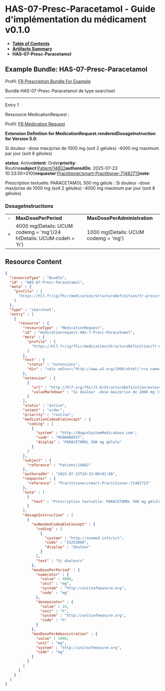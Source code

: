 # HAS-07-Presc-Paracetamol - Guide d'implémentation du médicament v0.1.0

* [**Table of Contents**](toc.md)
* [**Artifacts Summary**](artifacts.md)
* **HAS-07-Presc-Paracetamol**

## Example Bundle: HAS-07-Presc-Paracetamol

Profil: [FR Prescription Bundle For Example](StructureDefinition-fr-prescription-bundle-for-example.md)

Bundle HAS-07-Presc-Paracetamol de type searchset

-------

Entry 1

Ressource MedicationRequest :

> 

Profil: [FR Medication Request](StructureDefinition-fr-medicationrequest.md)

**Extension Definition for MedicationRequest.renderedDosageInstruction for Version 5.0**:

Si douleur -dose max/prise de 1000 mg (soit 2 gélules) -4000 mg maximum par jour (soit 8 gélules)

**status**: Active**intent**: Order**priority**: Routine**subject**:[Patient/14602](Patient/14602)**authoredOn**: 2025-07-23 10:33:00+0100**requester**:[Practitioner/smart-Practitioner-71482713](Practitioner/smart-Practitioner-71482713)**note**:
> 

Prescription textuelle: PARACETAMOL 500 mg gélule : Si douleur -dose max/prise de 1000 mg (soit 2 gélules) -4000 mg maximum par jour (soit 8 gélules)


### DosageInstructions

| | | |
| :--- | :--- | :--- |
| - | **MaxDosePerPeriod** | **MaxDosePerAdministration** |
| * | 4000 mg(Details: UCUM codemg = 'mg')/24 h(Details: UCUM codeh = 'h') | 1000 mg(Details: UCUM codemg = 'mg') |




## Resource Content

```json
{
  "resourceType" : "Bundle",
  "id" : "HAS-07-Presc-Paracetamol",
  "meta" : {
    "profile" : [
      "https://hl7.fr/ig/fhir/medication/StructureDefinition/fr-prescription-bundle-for-example"
    ]
  },
  "type" : "searchset",
  "entry" : [
    {
      "resource" : {
        "resourceType" : "MedicationRequest",
        "id" : "medicationrequest-HAS-7-Presc-Paracetamol",
        "meta" : {
          "profile" : [
            "https://hl7.fr/ig/fhir/medication/StructureDefinition/fr-medicationrequest"
          ]
        },
        "text" : {
          "status" : "extensions",
          "div" : "<div xmlns=\"http://www.w3.org/1999/xhtml\"><a name=\"MedicationRequest_medicationrequest-HAS-7-Presc-Paracetamol\"> </a><p class=\"res-header-id\"><b>Narratif généré : PrescriptionMédicamenteuseTODO medicationrequest-HAS-7-Presc-Paracetamol</b></p><a name=\"medicationrequest-HAS-7-Presc-Paracetamol\"> </a><a name=\"hcmedicationrequest-HAS-7-Presc-Paracetamol\"> </a><div style=\"display: inline-block; background-color: #d9e0e7; padding: 6px; margin: 4px; border: 1px solid #8da1b4; border-radius: 5px; line-height: 60%\"><p style=\"margin-bottom: 0px\"/><p style=\"margin-bottom: 0px\">Profil: <a href=\"StructureDefinition-fr-medicationrequest.html\">FR Medication Request</a></p></div><p><b>Extension Definition for MedicationRequest.renderedDosageInstruction for Version 5.0</b>: </p><div><p>Si douleur -dose max/prise de 1000 mg (soit 2 gélules) -4000 mg maximum par jour (soit 8 gélules)</p>\n</div><p><b>status</b>: Active</p><p><b>intent</b>: Order</p><p><b>priority</b>: Routine</p><p><b>medication</b>: <span title=\"Codes:{http://BogusSystemMedicabase.com MV00000557}\">PARACETAMOL 500 mg gélule</span></p><p><b>subject</b>: <a href=\"Patient/14602\">Patient/14602</a></p><p><b>authoredOn</b>: 2025-07-23 10:33:00+0100</p><p><b>requester</b>: <a href=\"Practitioner/smart-Practitioner-71482713\">Practitioner/smart-Practitioner-71482713</a></p><p><b>note</b>: </p><blockquote><div><p>Prescription textuelle: PARACETAMOL 500 mg gélule : Si douleur -dose max/prise de 1000 mg (soit 2 gélules) -4000 mg maximum par jour (soit 8 gélules)</p>\n</div></blockquote><h3>DosageInstructions</h3><table class=\"grid\"><tr><td style=\"display: none\">-</td><td><b>AsNeeded[x]</b></td><td><b>MaxDosePerPeriod</b></td><td><b>MaxDosePerAdministration</b></td></tr><tr><td style=\"display: none\">*</td><td><span title=\"Codes:{http://snomed.info/sct 22253000}\">Si douleurs</span></td><td>4000 mg<span style=\"background: LightGoldenRodYellow\"> (Details: UCUM  codemg = 'mg')</span>/24 h<span style=\"background: LightGoldenRodYellow\"> (Details: UCUM  codeh = 'h')</span></td><td>1000 mg<span style=\"background: LightGoldenRodYellow\"> (Details: UCUM  codemg = 'mg')</span></td></tr></table></div>"
        },
        "extension" : [
          {
            "url" : "http://hl7.org/fhir/5.0/StructureDefinition/extension-MedicationRequest.renderedDosageInstruction",
            "valueMarkdown" : "Si douleur -dose max/prise de 1000 mg (soit 2 gélules) -4000 mg maximum par jour (soit 8 gélules)"
          }
        ],
        "status" : "active",
        "intent" : "order",
        "priority" : "routine",
        "medicationCodeableConcept" : {
          "coding" : [
            {
              "system" : "http://BogusSystemMedicabase.com",
              "code" : "MV00000557",
              "display" : "PARACETAMOL 500 mg gélule"
            }
          ]
        },
        "subject" : {
          "reference" : "Patient/14602"
        },
        "authoredOn" : "2025-07-23T10:33:00+01:00",
        "requester" : {
          "reference" : "Practitioner/smart-Practitioner-71482713"
        },
        "note" : [
          {
            "text" : "Prescription textuelle: PARACETAMOL 500 mg gélule : Si douleur -dose max/prise de 1000 mg (soit 2 gélules) -4000 mg maximum par jour (soit 8 gélules)"
          }
        ],
        "dosageInstruction" : [
          {
            "asNeededCodeableConcept" : {
              "coding" : [
                {
                  "system" : "http://snomed.info/sct",
                  "code" : "22253000",
                  "display" : "douleur"
                }
              ],
              "text" : "Si douleurs"
            },
            "maxDosePerPeriod" : {
              "numerator" : {
                "value" : 4000,
                "unit" : "mg",
                "system" : "http://unitsofmeasure.org",
                "code" : "mg"
              },
              "denominator" : {
                "value" : 24,
                "unit" : "h",
                "system" : "http://unitsofmeasure.org",
                "code" : "h"
              }
            },
            "maxDosePerAdministration" : {
              "value" : 1000,
              "unit" : "mg",
              "system" : "http://unitsofmeasure.org",
              "code" : "mg"
            }
          }
        ]
      }
    }
  ]
}

```
